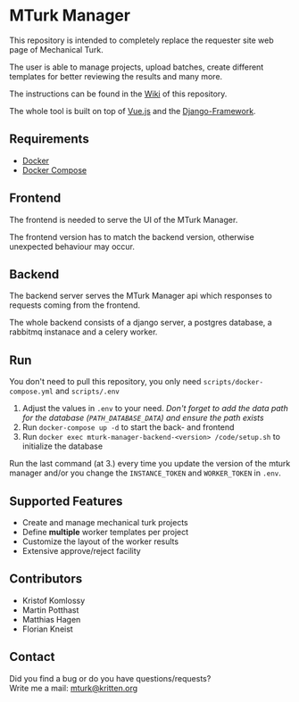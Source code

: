 # MTurk Manager
This repository is intended to completely replace the requester site web page of Mechanical Turk.

The user is able to manage projects, upload batches, create different templates for better reviewing the results and many more.

The instructions can be found in the [Wiki](https://github.com/webis-de/mturk-manager/wiki) of this repository.  

The whole tool is built on top of [Vue.js](https://vuejs.org/) and the [Django-Framework](https://www.djangoproject.com/).  

## Requirements
* [Docker](https://docs.docker.com/)
* [Docker Compose](https://docs.docker.com/compose/)

## Frontend
The frontend is needed to serve the UI of the MTurk Manager.

The frontend version has to match the backend version, otherwise unexpected behaviour may occur.

## Backend
The backend server serves the MTurk Manager api which responses to requests coming from the frontend.

The whole backend consists of a django server, a postgres database, a rabbitmq instanace and a celery worker.

## Run
You don't need to pull this repository, you only need `scripts/docker-compose.yml` and `scripts/.env`

1. Adjust the values in `.env` to your need. *Don't forget to add the data path for the database (`PATH_DATABASE_DATA`) and ensure the path exists*
2. Run `docker-compose up -d` to start the back- and frontend
3. Run `docker exec mturk-manager-backend-<version> /code/setup.sh` to initialize the database

Run the last command (at 3.) every time you update the version of the mturk manager and/or you change the `INSTANCE_TOKEN` and `WORKER_TOKEN` in `.env`.

## Supported Features
* Create and manage mechanical turk projects
* Define **multiple** worker templates per project
* Customize the layout of the worker results
* Extensive approve/reject facility

## Contributors
* Kristof Komlossy
* Martin Potthast
* Matthias Hagen
* Florian Kneist

## Contact
Did you find a bug or do you have questions/requests?  
Write me a mail: mturk@kritten.org
